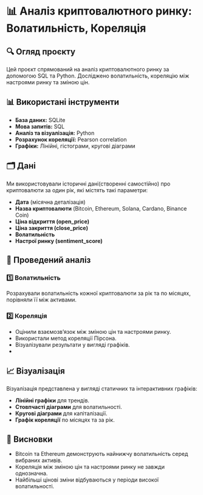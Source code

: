 # 📊 Аналіз криптовалютного ринку: Волатильність, Кореляція

## 🔍 Огляд проєкту
Цей проєкт спрямований на аналіз криптовалютного ринку за допомогою SQL та Python. Досліджено волатильність, кореляцію між настроями ринку та зміною цін.

## 📊 Використані інструменти
- **База даних:** SQLite
- **Мова запитів:** SQL
- **Аналіз та візуалізація:** Python
- **Розрахунок кореляції:** Pearson correlation
- **Графіки:** Лінійні, гістограми, кругові діаграми

## 🗂️ Дані
Ми використовували історичні дані(створенні самостійно) про криптовалюти за один рік, які містять такі параметри:
- **Дата** (місячна деталізація)
- **Назва криптовалюти** (Bitcoin, Ethereum, Solana, Cardano, Binance Coin)
- **Ціна відкриття (open_price)**
- **Ціна закриття (close_price)**
- **Волатильність**
- **Настрої ринку (sentiment_score)**

## 🔬 Проведений аналіз
### 1️⃣ Волатильність
Розрахували волатильність кожної криптовалюти за рік та по місяцях, порівняли її між активами.

### 2️⃣ Кореляція
- Оцінили взаємозв’язок між зміною цін та настроями ринку.
- Використали метод кореляції Пірсона.
- Візуалізували результати у вигляді графіків.
- 
## 📈 Візуалізація
Візуалізація представлена у вигляді статичних та інтерактивних графіків:
- **Лінійні графіки** для трендів.
- **Стовпчасті діаграми** для волатильності.
- **Кругові діаграми** для капіталізації.
- **Графік кореляції** по місяцях та за рік.

## 📌 Висновки
- Bitcoin та Ethereum демонструють найнижчу волатильність серед вибраних активів.
- Кореляція між зміною цін та настроями ринку не завжди однозначна.
- Найбільші цінові зміни відбуваються у періоди високої волатильності.


